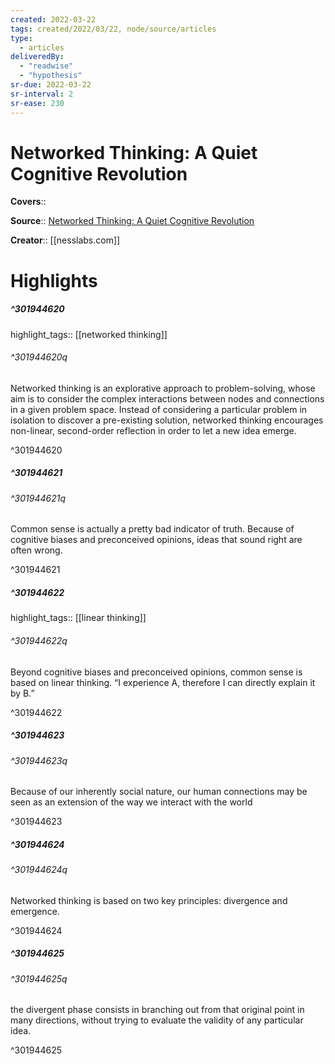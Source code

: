 ```yaml
---
created: 2022-03-22
tags: created/2022/03/22, node/source/articles
type: 
  - articles
deliveredBy: 
  - "readwise"
  - "hypothesis"
sr-due: 2022-03-22
sr-interval: 2
sr-ease: 230
---
```

# Networked Thinking: A Quiet Cognitive Revolution

**Covers**:: 

**Source**:: [Networked Thinking: A Quiet Cognitive Revolution](https://nesslabs.com/networked-thinking)

**Creator**:: [[nesslabs.com]]

# Highlights
##### ^301944620

highlight_tags:: [[networked thinking]]   

###### ^301944620q

Networked thinking is an explorative approach to problem-solving, whose aim is to consider the complex interactions between nodes and connections in a given problem space. Instead of considering a particular problem in isolation to discover a pre-existing solution, networked thinking encourages non-linear, second-order reflection in order to let a new idea emerge. 

^301944620

##### ^301944621



###### ^301944621q

Common sense is actually a pretty bad indicator of truth. Because of cognitive biases and preconceived opinions, ideas that sound right are often wrong. 

^301944621

##### ^301944622

highlight_tags:: [[linear thinking]]   

###### ^301944622q

Beyond cognitive biases and preconceived opinions, common sense is based on linear thinking. “I experience A, therefore I can directly explain it by B.” 

^301944622

##### ^301944623



###### ^301944623q

Because of our inherently social nature, our human connections may be seen as an extension of the way we interact with the world 

^301944623

##### ^301944624



###### ^301944624q

Networked thinking is based on two key principles: divergence and emergence. 

^301944624

##### ^301944625



###### ^301944625q

the divergent phase consists in branching out from that original point in many directions, without trying to evaluate the validity of any particular idea. 

^301944625


